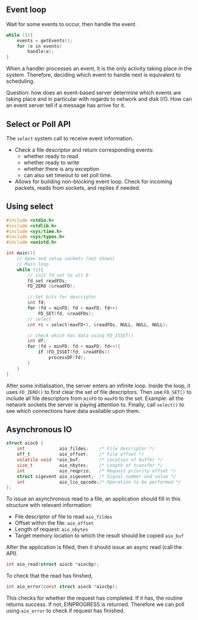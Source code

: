 ## Event loop

Wait for some events to occur, then handle the event. 

```C
while (1){
    events = getEvents();
    for (e in events)
        handle(e);
}
```
When a handler processes an event, it is the only activity taking place in the system. Therefore, deciding which event to handle next is equivalent to scheduling. 

Question: how does an event-based server determine which events are taking place and in particular with regards to network and disk I/O. How can an event
server tell if a message has arrive for it. 

## Select or Poll API 

The `select` system call to receive event information. 

- Check a file descriptor and return corresponding events:
    - whether ready to read 
    - whether ready to write 
    - whether there is any exception
    - can also set timeout to set poll time.
- Allows for building non-blocking event loop. Check for incoming packets, reads from sockets, and replies if needed. 

## Using select

```C
#include <stdio.h>
#include <stdlib.h>
#include <sys/time.h>
#include <sys/types.h>
#include <unistd.h>

int main(){
    // Open and setup sockets (not shown)
    // Main loop
    while (1){
        // init fd_set to all 0
        fd_set readFDs;
        FD_ZERO (&readFD);

        // Set bits for descriptor
        int fd;
        for (fd = minFD; fd < maxFD; fd++)
            FD_SET(fd, &readFDs);
        // select 
        int rc = select(maxFD+1, &readFDs, NULL, NULL, NULL);

        // check which has data using FD_ISSET()
        int df;
        for (fd = minFD; fd < maxFD; fd++){
            if (FD_ISSET(fd, &readFDs))
                processDF(fd);
        }
    }
}
```

After some initialisation, the server enters an infinite loop.
Inside the loop, it uses `FD_ZERO()` to first clear the set of file descriptors. Then use `FD_SET()` to include all file descriptors from `minFD` to `maxFD` to the set. Example: all the network sockets the server is paying attention to. Finally, call `select()` to see which connections have data available upon them. 

## Asynchronous IO 

```C
struct aiocb {
    int             aio_fildes;    /* File descriptor */
    off_t           aio_offset;    /* File offset */
    volatile void  *aio_buf;       /* Location of buffer */
    size_t          aio_nbytes;    /* Length of transfer */
    int             aio_reqprio;   /* Request priority offset */
    struct sigevent aio_sigevent;  /* Signal number and value */
    int             aio_lio_opcode;/* Operation to be performed */
};
```

To issue an asynchronous read to a file, an application should fill in this structure with relevant information:
- File descriptor of file to read `aio_fildes`
- Offset within the file: `aio_offset`
- Length of request: `aio_nbytes`
- Target memory location to which the result should be copied `aio_buf`

After the application is filled, then it should issue an async read (call the API). 

```C
int aio_read(struct aiocb *aiocbp);
```

To check that the read has finshed, 

```C
int aio_error(const struct aiocb *aiocbp);
```

This checks for whether the request has completed. If it has, the routine returns success. If not, EINPROGRESS is returned. Therefore we can poll using `aio_error` to check if request has finished. 